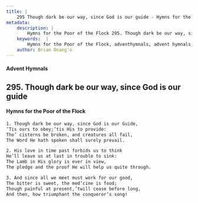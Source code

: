 ```yaml
---
title: |
    295 Though dark be our way, since God is our guide - Hymns for the Poor of the Flock
metadata:
    description: |
        Hymns for the Poor of the Flock 295. Though dark be our way, since God is our guide. Though dark be our way, since God is our Guide, ’Tis ours to obey;’tis His to provide: Tho’ cisterns be broken, and creatures all fail,  The Word He hath spoken shall surely prevail. 
    keywords:  |
        Hymns for the Poor of the Flock, adventhymnals, advent hymnals, Though dark be our way, since God is our guide, Though dark be our way, since God is our Guide,, 
    author: Brian Onang'o
---
```


#### Advent Hymnals
## 295. Though dark be our way, since God is our guide
####  Hymns for the Poor of the Flock

```txt
1. Though dark be our way, since God is our Guide,
’Tis ours to obey;’tis His to provide:
Tho’ cisterns be broken, and creatures all fail, 
The Word He hath spoken shall surely prevail.

2. His love in time past forbids us to think 
He’ll leave us at last in trouble to sink:
The Lamb in His glory is ever in view,
The pledge and the proof He will help us quite through.

3. And since all we meet must work for our good,
The bitter is sweet, the med’cine is food;
Though painful at present,’twill cease before long,
And then, how triumphant the conqueror’s song!
```